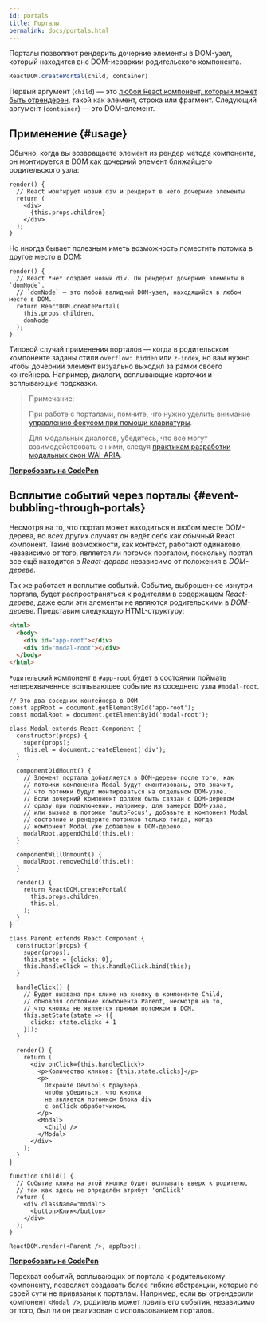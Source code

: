 ```yaml
---
id: portals
title: Порталы
permalink: docs/portals.html
---
```


Порталы позволяют рендерить дочерние элементы в DOM-узел, который находится вне DOM-иерархии родительского компонента.

```js
ReactDOM.createPortal(child, container)
```

Первый аргумент (`child`) — это [любой React компонент, который может быть отрендерен](/docs/react-component.html#render), такой как элемент, строка или фрагмент. Следующий аргумент (`container`) — это DOM-элемент.

## Применение {#usage}

Обычно, когда вы возвращаете элемент из рендер метода компонента, он монтируется в DOM как дочерний элемент ближайшего родительского узла:

```js{4,6}
render() {
  // React монтирует новый div и рендерит в него дочерние элементы
  return (
    <div>
      {this.props.children}
    </div>
  );
}
```

Но иногда бывает полезным иметь возможность поместить потомка в другое место в DOM:

```js{6}
render() {
  // React *не* создаёт новый div. Он рендерит дочерние элементы в `domNode`.
  // `domNode` — это любой валидный DOM-узел, находящийся в любом месте в DOM.
  return ReactDOM.createPortal(
    this.props.children,
    domNode
  );
}
```

Типовой случай применения порталов — когда в родительском компоненте заданы стили `overflow: hidden` или `z-index`, но вам нужно чтобы дочерний элемент визуально выходил за рамки своего контейнера. Например, диалоги, всплывающие карточки и всплывающие подсказки.

> Примечание:
>
> При работе с порталами, помните, что нужно уделить внимание [управлению фокусом при помощи клавиатуры](/docs/accessibility.html#programmatically-managing-focus).
>
> Для модальных диалогов, убедитесь, что все могут взаимодействовать с ними, следуя [практикам разработки модальных окон WAI-ARIA](https://www.w3.org/TR/wai-aria-practices-1.1/#dialog_modal).

[**Попробовать на CodePen**](https://codepen.io/gaearon/pen/yzMaBd)

## Всплытие событий через порталы {#event-bubbling-through-portals}

Несмотря на то, что портал может находиться в любом месте DOM-дерева, во всех других случаях он ведёт себя как обычный React компонент. Такие возможности, как контекст, работают одинаково, независимо от того, является ли потомок порталом, поскольку портал все ещё находится в *React-дереве* независимо от положения в *DOM-дереве*.

Так же работает и всплытие событий. Событие, выброшенное изнутри портала, будет распространяться к родителям в содержащем *React-дереве*, даже если эти элементы не являются родительскими в *DOM-дереве*. Представим следующую HTML-структуру:

```html
<html>
  <body>
    <div id="app-root"></div>
    <div id="modal-root"></div>
  </body>
</html>
```

`Родительский` компонент в `#app-root` будет в состоянии поймать неперехваченное всплывающее событие из соседнего узла `#modal-root`.

```js{28-31,42-49,53,61-63,70-71,74}
// Это два соседних контейнера в DOM
const appRoot = document.getElementById('app-root');
const modalRoot = document.getElementById('modal-root');

class Modal extends React.Component {
  constructor(props) {
    super(props);
    this.el = document.createElement('div');
  }

  componentDidMount() {
    // Элемент портала добавляется в DOM-дерево после того, как
    // потомки компонента Modal будут смонтированы, это значит,
    // что потомки будут монтироваться на отдельном DOM-узле.
    // Если дочерний компонент должен быть связан с DOM-деревом 
    // сразу при подключении, например, для замеров DOM-узла,
    // или вызова в потомке 'autoFocus', добавьте в компонент Modal
    // состояние и рендерите потомков только тогда, когда
    // компонент Modal уже добавлен в DOM-дерево.
    modalRoot.appendChild(this.el);
  }

  componentWillUnmount() {
    modalRoot.removeChild(this.el);
  }

  render() {
    return ReactDOM.createPortal(
      this.props.children,
      this.el,
    );
  }
}

class Parent extends React.Component {
  constructor(props) {
    super(props);
    this.state = {clicks: 0};
    this.handleClick = this.handleClick.bind(this);
  }

  handleClick() {
    // Будет вызвана при клике на кнопку в компоненте Child,
    // обновляя состояние компонента Parent, несмотря на то,
    // что кнопка не является прямым потомком в DOM.
    this.setState(state => ({
      clicks: state.clicks + 1
    }));
  }

  render() {
    return (
      <div onClick={this.handleClick}>
        <p>Количество кликов: {this.state.clicks}</p>
        <p>
          Откройте DevTools браузера,
          чтобы убедиться, что кнопка
          не является потомком блока div
          c onClick обработчиком.
        </p>
        <Modal>
          <Child />
        </Modal>
      </div>
    );
  }
}

function Child() {
  // Событие клика на этой кнопке будет всплывать вверх к родителю,
  // так как здесь не определён атрибут 'onClick' 
  return (
    <div className="modal">
      <button>Клик</button>
    </div>
  );
}

ReactDOM.render(<Parent />, appRoot);
```

[**Попробовать на CodePen**](https://codepen.io/gaearon/pen/jGBWpE)

Перехват событий, всплывающих от портала к родительскому компоненту, позволяет создавать более гибкие абстракции, которые по своей сути не привязаны к порталам. Например, если вы отрендерили компонент `<Modal />`, родитель может ловить его события, независимо от того, был ли он реализован с использованием порталов.
